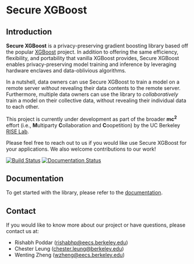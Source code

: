 # Secure XGBoost

## Introduction

**Secure XGBoost** is a privacy-preserving gradient boosting library based off the popular [XGBoost](https://github.com/dmlc/xgboost) project. In addition to offering the same efficiency, flexibility, and portability that vanilla XGBoost provides, Secure XGBoost enables privacy-preserving model training and inference by leveraging hardware enclaves and data-oblivious algorithms. 

In a nutshell, data owners can use Secure XGBoost to train a model on a remote server _without_ revealing their data contents to the remote server. Furthermore, multiple data owners can use the library to _collaboratively_ train a model on their collective data, without revealing their individual data to each other.

This project is currently under development as part of the broader **mc<sup>2</sup>** effort (i.e., **M**ultiparty **C**ollaboration and **C**oopetition) by the UC Berkeley [RISE Lab](https://rise.cs.berkeley.edu/).

Please feel free to reach out to us if you would like use Secure XGBoost for your applications. We also welcome contributions to our work!

[![Build Status](https://travis-ci.org/mc2-project/secure-xgboost.svg?branch=master)](https://travis-ci.org/mc2-project/secure-xgboost)
[![Documentation Status](https://readthedocs.org/projects/secure-xgboost/badge/?version=latest)](https://secure-xgboost.readthedocs.io/en/latest/?badge=latest)

## Documentation

To get started with the library, please refer to the [documentation](https://secure-xgboost.readthedocs.io/en/latest/).

## Contact
If you would like to know more about our project or have questions, please contact us at:
* Rishabh Poddar (rishabhp@eecs.berkeley.edu)
* Chester Leung (chester.leung@berkeley.edu)
* Wenting Zheng (wzheng@eecs.berkeley.edu)
